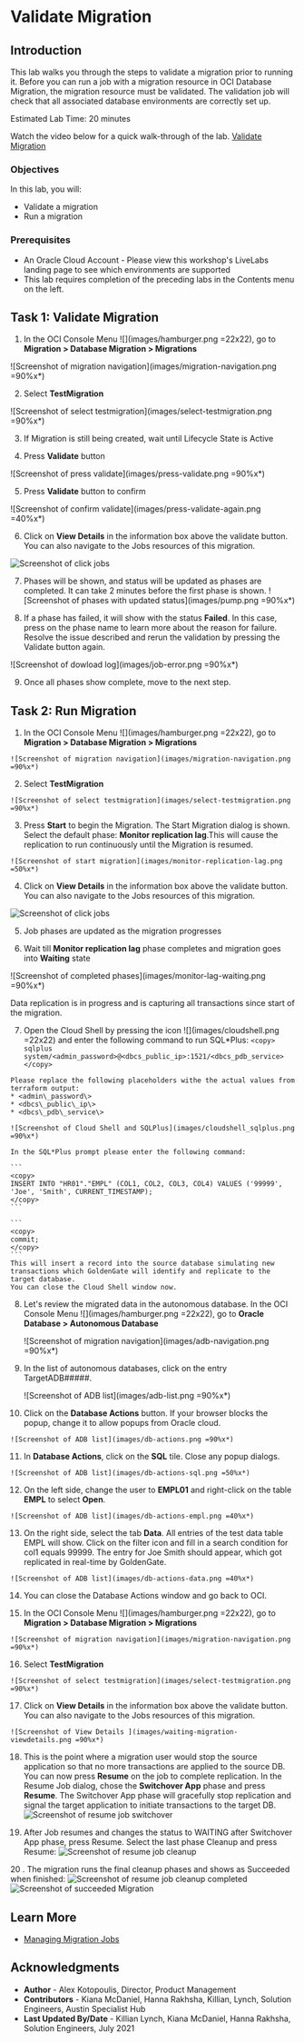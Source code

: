 # Validate Migration

## Introduction

This lab walks you through the steps to validate a migration prior to running it. Before you can run a job with a migration resource in OCI Database Migration, the migration resource must be validated. The validation job will check that all associated database environments are correctly set up.

Estimated Lab Time: 20 minutes

Watch the video below for a quick walk-through of the lab.
[Validate Migration](videohub:1_pl8uedpr)

### Objectives

In this lab, you will:
* Validate a migration
* Run a migration

### Prerequisites

* An Oracle Cloud Account - Please view this workshop's LiveLabs landing page to see which environments are supported
* This lab requires completion of the preceding labs in the Contents menu on the left.


## Task 1: Validate Migration

1. In the OCI Console Menu ![](images/hamburger.png =22x22), go to **Migration > Database Migration > Migrations**

  ![Screenshot of migration navigation](images/migration-navigation.png =90%x*)

2. Select **TestMigration**

  ![Screenshot of select testmigration](images/select-testmigration.png =90%x*)

3. If Migration is still being created, wait until Lifecycle State is Active

4. Press **Validate** button

  ![Screenshot of press validate](images/press-validate.png =90%x*)

5. Press **Validate** button to confirm   

![Screenshot of confirm validate](images/press-validate-again.png =40%x*)

6. Click on **View Details** in the information box above the validate button. You can also navigate to the Jobs resources of this migration.

  ![Screenshot of click jobs](images/migration-view-details.png)

7. Phases will be shown, and status will be updated as phases are completed. It can take 2 minutes before the first phase is shown.
    ![Screenshot of phases with updated status](images/pump.png =90%x*)

8. If a phase has failed, it will show with the status **Failed**. In this case, press on the phase name to learn more about the reason for failure. Resolve the issue described and rerun the validation by pressing the Validate button again.

  ![Screenshot of dowload log](images/job-error.png =90%x*)

9. Once all phases show complete, move to the next step.

## Task 2: Run Migration

  1. In the OCI Console Menu ![](images/hamburger.png =22x22), go to **Migration > Database Migration > Migrations**

    ![Screenshot of migration navigation](images/migration-navigation.png =90%x*)

  2. Select **TestMigration**

    ![Screenshot of select testmigration](images/select-testmigration.png =90%x*)

  3. Press **Start** to begin the Migration. The Start Migration dialog is shown. Select the default phase: **Monitor replication lag**.This will cause the replication to run continuously until the Migration is resumed. 

    ![Screenshot of start migration](images/monitor-replication-lag.png =50%x*)

  4. Click on **View Details** in the information box above the validate button. You can also navigate to the Jobs resources of this migration.

  ![Screenshot of click jobs](images/runmigration-view-details.png)

  5. Job phases are updated as the migration progresses

  6. Wait till **Monitor replication lag** phase completes and migration goes into **Waiting** state

  ![Screenshot of completed phases](images/monitor-lag-waiting.png =90%x*)

 Data replication is in progress and is capturing all transactions since start of the migration. 
  
  7. Open the Cloud Shell by pressing the icon ![](images/cloudshell.png =22x22) and enter the following command to run SQL*Plus:
    ```
    <copy>
    sqlplus system/<admin_password>@<dbcs_public_ip>:1521/<dbcs_pdb_service>
    </copy>
    ```

    Please replace the following placeholders withe the actual values from terraform output:
    * <admin\_password\>
    * <dbcs\_public\_ip\>
    * <dbcs\_pdb\_service\>

    ![Screenshot of Cloud Shell and SQLPlus](images/cloudshell_sqlplus.png =90%x*)

    In the SQL*Plus prompt please enter the following command:

    ```
    <copy>
    INSERT INTO "HR01"."EMPL" (COL1, COL2, COL3, COL4) VALUES ('99999', 'Joe', 'Smith', CURRENT_TIMESTAMP); 
    </copy>
    ``` 

    ```
    <copy>
    commit;
    </copy>
    ``` 
    This will insert a record into the source database simulating new transactions which GoldenGate will identify and replicate to the target database.
    You can close the Cloud Shell window now.

 8. Let's review the migrated data in the autonomous database.
    In the OCI Console Menu ![](images/hamburger.png =22x22), go to **Oracle Database > Autonomous Database**

    ![Screenshot of migration navigation](images/adb-navigation.png =90%x*) 

 9. In the list of autonomous databases, click on the entry TargetADB#####.   

    ![Screenshot of ADB list](images/adb-list.png =90%x*) 

 10. Click on the **Database Actions** button. If your browser blocks the popup, change it to allow popups from Oracle cloud. 

    ![Screenshot of ADB list](images/db-actions.png =90%x*) 

 11. In **Database Actions**, click on the **SQL** tile. Close any popup dialogs.

    ![Screenshot of ADB list](images/db-actions-sql.png =50%x*) 
 
 12. On the left side, change the user to **EMPL01** and right-click on the table **EMPL** to select **Open**.

    ![Screenshot of ADB list](images/db-actions-empl.png =40%x*)

 13. On the right side, select the tab **Data**. All entries of the test data table EMPL will show. Click on the filter icon and fill in a search condition for col1 equals 99999. The entry for Joe Smith should appear, which got replicated in real-time by GoldenGate.

    ![Screenshot of ADB list](images/db-actions-data.png =40%x*) 

 14. You can close the Database Actions window and go back to OCI.

 15. In the OCI Console Menu ![](images/hamburger.png =22x22), go to **Migration > Database Migration > Migrations**

    ![Screenshot of migration navigation](images/migration-navigation.png =90%x*)

 16. Select **TestMigration**

    ![Screenshot of select testmigration](images/select-testmigration.png =90%x*)

 17. Click on **View Details** in the information box above the validate button. You can also navigate to the Jobs resources of this migration. 

    ![Screenshot of View Details ](images/waiting-migration-viewdetails.png =90%x*)    

 18. This is the point where a migration user would stop the source application so that no more transactions are applied to the source DB. You can now press **Resume** on the job to complete replication. In the Resume Job dialog, chose the **Switchover App** phase and press **Resume**. The Switchover App phase will gracefully stop replication and signal the target application to initiate transactions to the target DB.
    ![Screenshot of resume job switchover](./images/resume-job-switchover.png " ")

 19. After Job resumes and changes the status to WAITING after Switchover App phase, press Resume. Select the last phase Cleanup and press Resume:
    ![Screenshot of resume job cleanup](./images/resume-job-cleanup.png " ")

 20 . The migration runs the final cleanup phases and shows as Succeeded when finished:
    ![Screenshot of resume job cleanup completed](./images/cleanup-completed.png " ")
    ![Screenshot of succeeded Migration](./images/succeeded.png " ")

## Learn More

* [Managing Migration Jobs](https://docs.oracle.com/en-us/iaas/database-migration/doc/managing-migration-jobs.html)

## Acknowledgments
* **Author** - Alex Kotopoulis, Director, Product Management
* **Contributors** -  Kiana McDaniel, Hanna Rakhsha, Killian, Lynch, Solution Engineers, Austin Specialist Hub
* **Last Updated By/Date** - Killian Lynch, Kiana McDaniel, Hanna Rakhsha, Solution Engineers, July 2021
